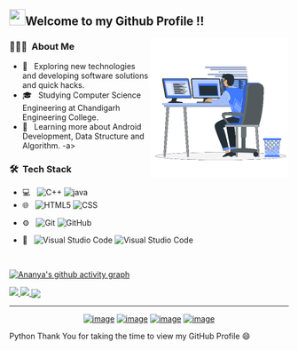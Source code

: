 <h2> <img src="https://github.com/TheDudeThatCode/TheDudeThatCode/blob/master/Assets/Hi.gif" width="29px" height="29px">Welcome to my Github Profile !!</h2>
<picture> <img align="right" src="https://github.com/0xAbdulKhalid/0xAbdulKhalid/raw/main/assets/mdImages/Right_Side.gif" width = 250px></picture>




<!-- ![Visitor Count](https://profile-counter.glitch.me/{28Anmolsinha}/count.svg) -->

<h3> 👨🏻‍💻 &nbsp;About Me </h3>

- 🤔 &nbsp; Exploring new technologies and developing software solutions and quick hacks.
- 🎓 &nbsp; Studying Computer Science Engineering at Chandigarh Engineering College.
- 🌱 &nbsp; Learning more about Android Development, Data Structure and Algorithm.
-a>

<h3> 🛠 &nbsp;Tech Stack</h3>

- 💻 &nbsp;
 ![C++](https://img.shields.io/badge/-C++-333333?style=flat&logo=Java&logoColor=007396)
 ![java](https://img.shields.io/badge/-Java-333333?style=flat&logo=Java&logoColor=007396)
- 🌐 &nbsp;
  ![HTML5](https://img.shields.io/badge/-HTML5-333333?style=flat&logo=HTML5)
  ![CSS](https://img.shields.io/badge/-CSS-333333?style=flat&logo=CSS3&logoColor=1572B6)
  
<!--   ![Node.js](https://img.shields.io/badge/-Node.js-333333?style=flat&logo=node.js)
  ![React](https://img.shields.io/badge/-React-333333?style=flat&logo=react) -->
<!-- - 🛢 &nbsp;
  ![MySQL](https://img.shields.io/badge/-MySQL-333333?style=flat&logo=mysql)
  ![MongoDB](https://img.shields.io/badge/-MongoDB-333333?style=flat&logo=mongodb) -->
- ⚙ &nbsp;
  ![Git](https://img.shields.io/badge/-Git-333333?style=flat&logo=git)
  ![GitHub](https://img.shields.io/badge/-GitHub-333333?style=flat&logo=github)
<!--   ![Markdown](https://img.shields.io/badge/-Markdown-333333?style=flat&logo=markdown) -->
- 🔧 &nbsp;
  ![Visual Studio Code](https://img.shields.io/badge/-Visual%20Studio%20Code-333333?style=flat&logo=visual-studio-code&logoColor=007ACC)
  ![Visual Studio Code](https://img.shields.io/badge/-Android%20Studio%20-333333?style=flat&logo=androidstudio&logoColor=007ACC)
<!--   ![RStudio](https://img.shields.io/badge/-RStudio-333333?style=flat&logo=rstudio)
  ![Eclipse](https://img.shields.io/badge/-Eclipse-333333?style=flat&logo=eclipse-ide&logoColor=2C2255) -->
<!-- - 🖥 &nbsp;
  ![Illustrator](https://img.shields.io/badge/-Illustrator-333333?style=flat&logo=adobe-illustrator)
  ![Photoshop](https://img.shields.io/badge/-Photoshop-333333?style=flat&logo=adobe-photoshop)
  ![InDesign](https://img.shields.io/badge/-InDesign-333333?style=flat&logo=adobe-indesign)
 -->
<br/>
<!-- <img src="https://img.shields.io/github/followers/28Anmolsinha?style=social"></img> -->

[![Ananya's github activity graph](https://github-readme-activity-graph.cyclic.app/graph?username=Ananya26Priyadarshi&theme=dracula)](https://github.com/Ananya26Priyadarshi/github-readme-activity-graph)

<a href="https://github.com/Ananya26Priyadarshi">
  <img width="48%" src="https://github-readme-stats.vercel.app/api?username=Ananya26Priyadarshi&show_icons=true&theme=tokyonight" />
  <img width="48%" src="https://streak-stats.demolab.com/?user=Ananya26Priyadarshi&theme=tokyonight&layout=compact" />
  <img width="48%" align="center" src="https://github-readme-stats.vercel.app/api/top-langs/?username=Ananya26Priyadarshi&theme=tokyonight&layout=compact" />
</a>





<br/>

<!-- <h3> 🤝🏻 &nbsp;Connect with Me </h3> -->
<hr>


<!-- [![Typing SVG](https://readme-typing-svg.herokuapp.com/?size=30&duration=6000&color=189C07&vCenter=true&lines=Connect+With+Me🤝)](https://git.io/typing-svg) 

<p align="center">
<a href="https://github.com/Ananya26Priyadarshi/"><img alt="GitHub" src="https://img.shields.io/badge/github-28Anmolsinha-blue&logo=Github"></a>
<a href="https://www.linkedin.com/in/ananya-priyadarshi/"><img alt="LinkedIn" src="https://img.shields.io/badge/LinkedIn-Ananya%20Priyadarshi-blue?style=flat-square&logo=linkedin"></a>
<a href=""><img alt="Instagram" src="https://img.shields.io/badge/Instagram-Anmol%20Sinha-blue?style=flat-square&logo=instagram"></a>
<a href="https://twitter.com/Ananya26_11"><img alt="Twitter" src="https://img.shields.io/badge/twitter-Ananya26_11-blue?style=flat-square&logo=twitter"></a>
<a href="mailto:missananyapriyadarshi@gmail.com"><img alt="Email" src="https://img.shields.io/badge/Email-missananyapriyadarshi@gmail.com-blue?style=flat-square&logo=gmail"></a>

</p> -->
<div align="center">
 
[![image](https://img.shields.io/badge/LinkedIn-0077B5?style=for-the-badge&logo=linkedin&logoColor=white)](https://www.linkedin.com/in/ananya-priyadarshi/)
[![image](https://img.shields.io/badge/Instagram-E4405F?style=for-the-badge&logo=instagram&logoColor=white)]()
[![image](https://img.shields.io/badge/Twitter-1DA1F2?style=for-the-badge&logo=twitter&logoColor=white)](https://twitter.com/Ananya26_11)
[![image](https://img.shields.io/badge/Gmail-D14836?style=for-the-badge&logo=gmail&logoColor=white)](mailto:missananyapriyadarshi@gmail.com)
 
</div>


Python
 Thank You for taking the time to view my GitHub Profile 😄
 


